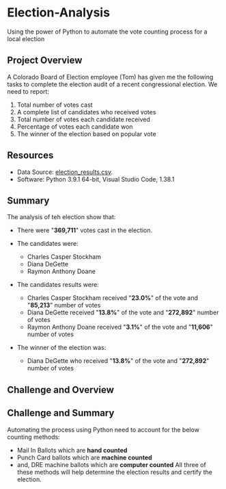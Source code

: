 # Election-Analysis
Using the power of Python to automate the vote counting process for a local election

## Project Overview
A Colorado Board of Election employee (Tom) has given me the following tasks to complete the election audit of a recent congressional election.
We need to report:
1. Total number of votes cast
2. A complete list of candidates who received votes
3. Total number of votes each candidate received
4. Percentage of votes each candidate won
5. The winner of the election based on popular vote

## Resources
- Data Source: [election_results.csv](https://github.com/GloriaY007/Election-Analysis/blob/main/election_results.csv).
- Software: Python 3.9.1 64-bit, Visual Studio Code, 1.38.1

## Summary
The analysis of teh election show that:
- There were "**369,711**" votes cast in the election.
- The candidates were:
  - Charles Casper Stockham
  - Diana DeGette
  - Raymon Anthony Doane
  
- The candidates results were:
  - Charles Casper Stockham received "**23.0%**" of the vote and "**85,213**" number of votes
  - Diana DeGette received "**13.8%**" of the vote and "**272,892**" number of votes
  - Raymon Anthony Doane received  "**3.1%**" of the vote and "**11,606**" number of votes

- The winner of the election was:
  - Diana DeGette who received "**13.8%**" of the vote and "**272,892**" number of votes
  
 ## Challenge and Overview
  
 ## Challenge and Summary
 
Automating the process using Python need to account for the below counting methods:
- Mail In Ballots which are **hand counted**
- Punch Card ballots which are **machine counted**
- and, DRE machine ballots which are **computer counted**
All three of these methods will help determine the election results and certify the election.
